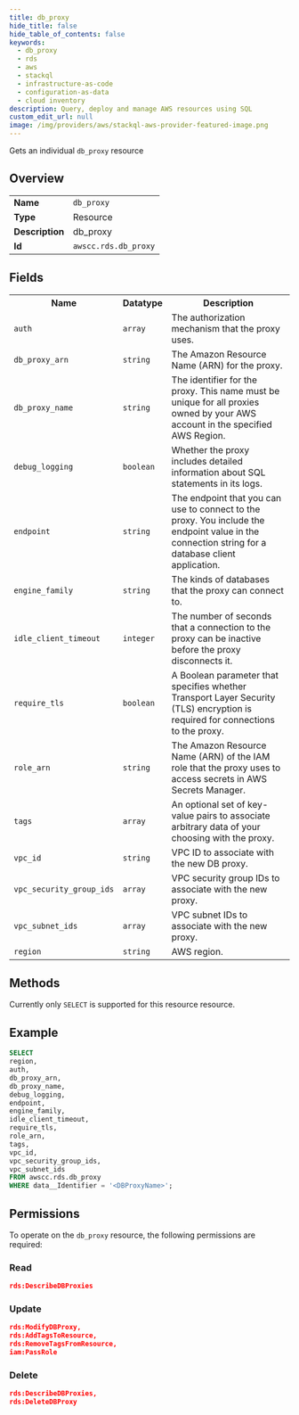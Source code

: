 ```yaml
---
title: db_proxy
hide_title: false
hide_table_of_contents: false
keywords:
  - db_proxy
  - rds
  - aws
  - stackql
  - infrastructure-as-code
  - configuration-as-data
  - cloud inventory
description: Query, deploy and manage AWS resources using SQL
custom_edit_url: null
image: /img/providers/aws/stackql-aws-provider-featured-image.png
---
```

Gets an individual <code>db_proxy</code> resource

## Overview
<table><tbody>
<tr><td><b>Name</b></td><td><code>db_proxy</code></td></tr>
<tr><td><b>Type</b></td><td>Resource</td></tr>
<tr><td><b>Description</b></td><td>db_proxy</td></tr>
<tr><td><b>Id</b></td><td><code>awscc.rds.db_proxy</code></td></tr>
</tbody></table>

## Fields
<table><tbody>
<tr><th>Name</th><th>Datatype</th><th>Description</th></tr>
<tr><td><code>auth</code></td><td><code>array</code></td><td>The authorization mechanism that the proxy uses.</td></tr>
<tr><td><code>db_proxy_arn</code></td><td><code>string</code></td><td>The Amazon Resource Name (ARN) for the proxy.</td></tr>
<tr><td><code>db_proxy_name</code></td><td><code>string</code></td><td>The identifier for the proxy. This name must be unique for all proxies owned by your AWS account in the specified AWS Region.</td></tr>
<tr><td><code>debug_logging</code></td><td><code>boolean</code></td><td>Whether the proxy includes detailed information about SQL statements in its logs.</td></tr>
<tr><td><code>endpoint</code></td><td><code>string</code></td><td>The endpoint that you can use to connect to the proxy. You include the endpoint value in the connection string for a database client application.</td></tr>
<tr><td><code>engine_family</code></td><td><code>string</code></td><td>The kinds of databases that the proxy can connect to.</td></tr>
<tr><td><code>idle_client_timeout</code></td><td><code>integer</code></td><td>The number of seconds that a connection to the proxy can be inactive before the proxy disconnects it.</td></tr>
<tr><td><code>require_tls</code></td><td><code>boolean</code></td><td>A Boolean parameter that specifies whether Transport Layer Security (TLS) encryption is required for connections to the proxy.</td></tr>
<tr><td><code>role_arn</code></td><td><code>string</code></td><td>The Amazon Resource Name (ARN) of the IAM role that the proxy uses to access secrets in AWS Secrets Manager.</td></tr>
<tr><td><code>tags</code></td><td><code>array</code></td><td>An optional set of key-value pairs to associate arbitrary data of your choosing with the proxy.</td></tr>
<tr><td><code>vpc_id</code></td><td><code>string</code></td><td>VPC ID to associate with the new DB proxy.</td></tr>
<tr><td><code>vpc_security_group_ids</code></td><td><code>array</code></td><td>VPC security group IDs to associate with the new proxy.</td></tr>
<tr><td><code>vpc_subnet_ids</code></td><td><code>array</code></td><td>VPC subnet IDs to associate with the new proxy.</td></tr>
<tr><td><code>region</code></td><td><code>string</code></td><td>AWS region.</td></tr>

</tbody></table>

## Methods
Currently only <code>SELECT</code> is supported for this resource resource.

## Example
```sql
SELECT
region,
auth,
db_proxy_arn,
db_proxy_name,
debug_logging,
endpoint,
engine_family,
idle_client_timeout,
require_tls,
role_arn,
tags,
vpc_id,
vpc_security_group_ids,
vpc_subnet_ids
FROM awscc.rds.db_proxy
WHERE data__Identifier = '<DBProxyName>';
```

## Permissions

To operate on the <code>db_proxy</code> resource, the following permissions are required:

### Read
```json
rds:DescribeDBProxies
```

### Update
```json
rds:ModifyDBProxy,
rds:AddTagsToResource,
rds:RemoveTagsFromResource,
iam:PassRole
```

### Delete
```json
rds:DescribeDBProxies,
rds:DeleteDBProxy
```

